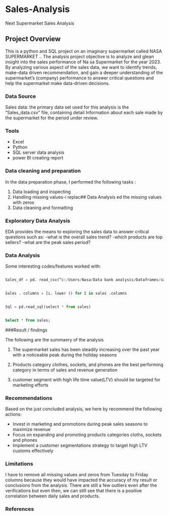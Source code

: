 # Sales-Analysis
Next Supermarket Sales Analysis

## Project Overview

This is a python and SQL project on an imaginary supermarket called NASA SUPERMARKET .. The analysis project objective is to analyze and glean insight into the sales performance of Na sa Supermarket for the year 2023. By analyzing various aspect of the sales data, we want to identify trends, make-data driven recommendation, and gain a deeper understanding of the supermarket’s (company) performance to answer critical questions and help the supermarket make data-driven decisions.

### Data Source 

Sales data: the primary data set used for this analysis is the “Sales_data.csv” file, containing  detail Information about each sale made by the supermarket for the period under review.

### Tools

  - Excel
  - Python
  - SQL server data analysis
  - power BI creating report

 ### Data cleaning and preparation 

 In the data preparation phase, I performed the following tasks :

   1. Data loading and inspecting
   2. Handling missing values-i replac## Data Analysis ed the missing values with zeros
   3. Data cleaning and formatting

 ###   Exploratory Data Analysis

 EDA provides the means to exploring the sales data to answer critical questions such as:
    -what is the overall sales trend?
    -which products are top sellers?
    -what are the peak sales period?
    
### Data Analysis

Some interesting codes/features worked with:

```python

Sales_df = pd. read_csv(“c:/Users/Nasa/Data bank analysis/Dataframes/sales.csv

```

```python

Sales . columns = [i. lower () for I in sales .columns

```

```python

Sql = pd.read_sql(select * from sales)

```

```sql

Select * from sales;

```


###Result / findings

The following are the summaery of the analysis


1. The supermarket sales has been steadily increasing over the past year with a noticeable peak during the holiday seasons
	
3. Products category clothes, sockets, and phones are the best performing category in terms of sales and revenue generation

5.   customer segment with high life time value(LTV) should be targeted for marketing efforts

### Recommendations

Based on the just concluded analysis, we here by recommend the following actions:

   -	Invest in marketing  and promotions during peak sales seasons to maximize revenue
   -	Focus on expanding and promoting products categories cloths, sockets and phones
   -	Implement a customer segmentations  strategy to target high LTV customs effectively

### Limitations 


I have to remove all missing values and zeros from Tuesday to Friday columns because they would have impacted the accuracy of my result or conclusions from the analysis. There are still a few outliers even after the verifications but even then, we can still see that there is a positive correlation between daily sales and products.

### References









    

    

    
  
    

    
